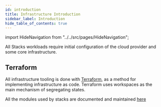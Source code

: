```yaml
---
id: introduction
title: Infrastructure Introduction
sidebar_label: Introduction
hide_table_of_contents: true
---
```


import HideNavigation  from "../../src/pages/HideNavigation";


All Stacks workloads require initial configuration of the cloud provider and some core infrastructure.

## Terraform

All infrastructure tooling is done with [Terraform](https://www.terraform.io/), as a method for implementing infrastructure as code. Terraform uses workspaces as the main mechanism of segregating states.

All the modules used by stacks are documented and maintained [here](https://github.com/amido/stacks-terraform)

<HideNavigation next />
<HideNavigation prev />
